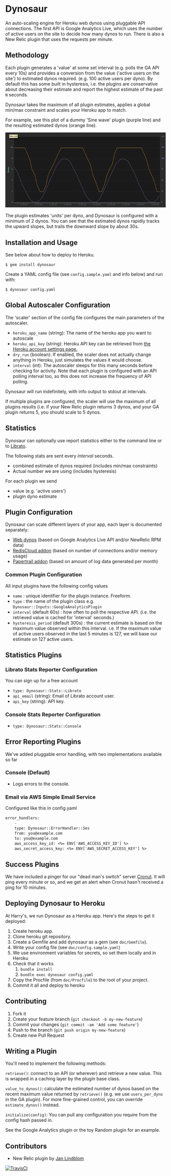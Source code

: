 # Dynosaur

An auto-scaling engine for Heroku web dynos using pluggable API connections.
The first API is Google Analytics Live, which uses the number of active users
on the site to decide how many dynos to run. There is also a New Relic plugin
that uses the requests per minute.

## Methodology

Each plugin generates a 'value' at some set interval (e.g. polls the GA API
every 10s) and provides a conversion from the value ('active users on the site')
to estimated dynos required. (e.g. 100 active users per dyno). By default this
has some built in hysteresis, i.e.  the plugins are conservative about
decreasing their estimate and report the highest estimate of the past `N`
seconds.

Dynosaur takes the maximum of all plugin estimates, applies a global min/max
constraint and scales your Heroku app to match.

For example, see this plot of a dummy 'Sine wave' plugin (purple line) and the
resulting estimated dynos (orange line).

![Sine wave example](doc/hysteresis_640.png)

The plugin estimates 'units' per dyno,
and Dynosaur is configured with a minimum of 2 dynos. You can see that the
estimated dynos rapidly tracks the upward slopes, but trails the downward slope
by about 30s.

## Installation and Usage

See below about how to deploy to Heroku.

    $ gem install dynosaur

Create a YAML config file (see `config.sample.yaml` and info below) and run with:

    $ dynosaur config.yaml


## Global Autoscaler Configuration

The 'scaler' section of the config file configures the main parameters of the
autoscaler.

 - `heroku_app_name` (string): The name of the heroku app you want to autoscale
 - `heroku_api_key` (string): Heroku API key can be retrieved from [the Heroku account settings page.](https://dashboard.heroku.com/account)
 - `dry_run` (boolean): If enabled, the scaler does not actually change anything in Heroku, just
        simulates the values it would choose.
 - `interval` (int): The autoscaler sleeps for this many seconds before checking for
        activity. Note that each plugin is configured with an API polling
        interval too, so this does not increase the frequency of API polling.

Dynosaur will run indefinitely, with info output to stdout at intervals.

If multiple plugins are configured, the scaler will use the maximum of all
plugins results (i.e. if your New Relic plugin returns 3 dynos, and your GA plugin
returns 5, you should scale to 5 dynos.

## Statistics

Dynosaur can optionally use report statistics either to the command line or to
[Librato](http://librato.com).

The following stats are sent every *interval* seconds.

 - combined estimate of dynos required (includes min/max constraints)
 - Actual number we are using (includes hysteresis)

For each plugin we send

 - value (e.g. 'active users')
 - plugin dyno estimate


## Plugin Configuration

Dynosaur can scale different layers of your app, each layer is documented separately:

- [Web dynos](doc/dyno_controller.md) (based on Google Analytics Live API and/or NewRelic RPM data)
- [RedisCloud addon](doc/redis_controller.md) (based on number of connections and/or memory usage)
- [Papertrail addon](doc/papertrail_controller.md) (based on amount of log data generated per month)

### Common Plugin Configuration
All input plugins have the following config values

- `name` : unique identifier for the plugin instance. Freeform.
- `type` : the name of the plugin class e.g. `Dynosaur::Inputs::GoogleAnalyticsPlugin`
- `interval` (default 60s) : how often to poll the respective API. (i.e. the retrieved value
  is cached for 'interval' seconds.)
- `hysteresis_period` (default 300s) : the current estimate is based on the
  maximum value observed within this interval. i.e. If the maximum value of
  active users observed in the last 5 minutes is 127, we will base our estimate
  on 127 active users.

## Statistics Plugins

### Librato Stats Reporter Configuration

You can sign up for a free account

 - `type: Dynosaur::Stats::Librato`
 - `api_email` (string): Email of Librato account user.
 - `api_key` (string): API key.

### Console Stats Reporter Configuration

 - `type: Dynosaur::Stats::Console`


## Error Reporting Plugins

We've added pluggable error handling, with two implementations available so far

### Console (Default)

- Logs errors to the console.

### Email via AWS Simple Email Service

Configured like this in config.yaml

    error_handlers:
        -
        type: Dynosaur::ErrorHandler::Ses
        from: you@example.com
        to: you@example.com
        aws_access_key_id: <%= ENV['AWS_ACCESS_KEY_ID'] %>
        aws_secret_access_key: <%= ENV['AWS_SECRET_ACCESS_KEY'] %>

## Success Plugins

We have included a pinger for our "dead man's switch" server [Cronut](https://github.com/harrystech/cronut). It will ping every minute or so, and we get an alert when Cronut hasn't received a ping for 10 minutes.

## Deploying Dynosaur to Heroku

At Harry's, we run Dynosaur as a Heroku app. Here's the steps to get it deployed:

1. Create heroku app.
2. Clone heroku git repository.
3. Create a Gemfile and add dynosaur as a gem (see `doc/Gemfile`).
4. Write your config file (see `doc/config.sample.yaml`)
  1. We use environment variables for secrets, so set them locally and in Heroku
5. Check that it works
   1. `bundle install`
   2. `bundle exec dynosaur config.yaml`
5. Copy the Procfile (from `doc/Procfile`) to the root of your project.
6. Commit it all and deploy to heroku

## Contributing

1. Fork it
2. Create your feature branch (`git checkout -b my-new-feature`)
3. Commit your changes (`git commit -am 'Add some feature'`)
4. Push to the branch (`git push origin my-new-feature`)
5. Create new Pull Request

## Writing a Plugin

You'll need to implement the following methods:

`retrieve()`: connect to an API (or wherever) and retrieve a new value. This is
wrapped in a caching layer by the plugin base class.

`value_to_dynos()`: calculate the estimated number of dynos based on the recent
maximum value returned by `retrieve()` (e.g. we use `users_per_dyno` in the GA
plugin). For more fine-grained control, you can override `estimate_dynos()`
instead.

`initialize(config)`: You can pull any configuration you require from the config hash passed in.

See the Google Analytics plugin or the toy Random plugin for an example.

## Contributors

* New Relic plugin by [Jan Lindblom](https://github.com/janlindblom/dynosaur)



[![TravisCI](https://travis-ci.org/harrystech/dynosaur.png)](https://travis-ci.org/harrystech/dynosaur)
